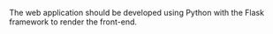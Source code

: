The web application should be developed using Python with the Flask framework to render the front-end.
